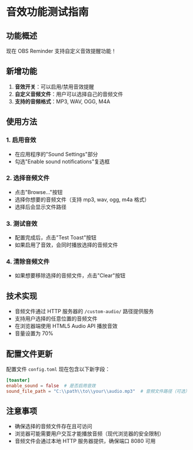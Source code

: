 # 音效功能测试指南

## 功能概述
现在 OBS Reminder 支持自定义音效提醒功能！

## 新增功能
1. **音效开关**：可以启用/禁用音效提醒
2. **自定义音频文件**：用户可以选择自己的音频文件
3. **支持的音频格式**：MP3, WAV, OGG, M4A

## 使用方法

### 1. 启用音效
- 在应用程序的"Sound Settings"部分
- 勾选"Enable sound notifications"复选框

### 2. 选择音频文件
- 点击"Browse..."按钮
- 选择你想要的音频文件（支持 mp3, wav, ogg, m4a 格式）
- 选择后会显示文件路径

### 3. 测试音效
- 配置完成后，点击"Test Toast"按钮
- 如果启用了音效，会同时播放选择的音频文件

### 4. 清除音频文件
- 如果想要移除选择的音频文件，点击"Clear"按钮

## 技术实现
- 音频文件通过 HTTP 服务器的 `/custom-audio/` 路径提供服务
- 支持用户选择的任意位置的音频文件
- 在浏览器端使用 HTML5 Audio API 播放音效
- 音量设置为 70%

## 配置文件更新
配置文件 `config.toml` 现在包含以下新字段：
```toml
[toaster]
enable_sound = false  # 是否启用音效
sound_file_path = "C:\\path\\to\\your\\audio.mp3"  # 音频文件路径（可选）
```

## 注意事项
- 确保选择的音频文件存在且可访问
- 浏览器可能需要用户交互才能播放音频（现代浏览器的安全限制）
- 音频文件会通过本地 HTTP 服务器提供，确保端口 8080 可用